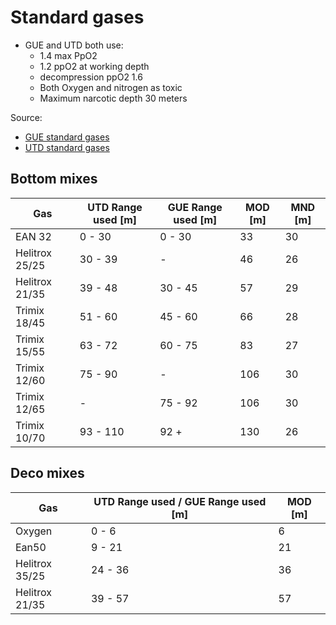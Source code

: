 # Standard gases

* GUE and UTD both use:
  * 1.4 max PpO2
  * 1.2 ppO2 at working depth
  * decompression ppO2 1.6
  * Both Oxygen and nitrogen as toxic
  * Maximum narcotic depth 30 meters

Source:

* [GUE standard gases](https://gue.com/blog/diving-rocks-the-traverse-from-ship-to-bird-rock/)
* [UTD standard gases](https://utdscubadiving.com/wp-content/uploads/UTD_StandardsAndProcedures_v5a.pdf)

## Bottom mixes

| Gas            | UTD Range used [m] | GUE Range used [m] | MOD [m] | MND [m] |
| ---            | ---                | ---                | ---     | ---     |
| EAN 32         |  0 - 30            | 0 - 30             | 33      | 30      |
| Helitrox 25/25 |  30 - 39           | -                  | 46      | 26      |
| Helitrox 21/35 |  39 - 48           | 30 - 45            | 57      | 29      |
| Trimix 18/45   |  51 - 60           | 45 - 60            | 66      | 28      |
| Trimix 15/55   |  63 - 72           | 60 - 75            | 83      | 27      |
| Trimix 12/60   |  75 - 90           | -                  | 106     | 30      |
| Trimix 12/65   |  -                 | 75 - 92            | 106     | 30      |
| Trimix 10/70   |  93 - 110          | 92 +               | 130     | 26      |

## Deco mixes

| Gas            | UTD Range used / GUE Range used [m] | MOD [m] |
| ---            | ---                                 | ---     |
| Oxygen         |  0 - 6                              | 6       |
| Ean50          |  9 - 21                             | 21      |
| Helitrox 35/25 |  24 - 36                            | 36      |
| Helitrox 21/35 |  39 - 57                            | 57      |
